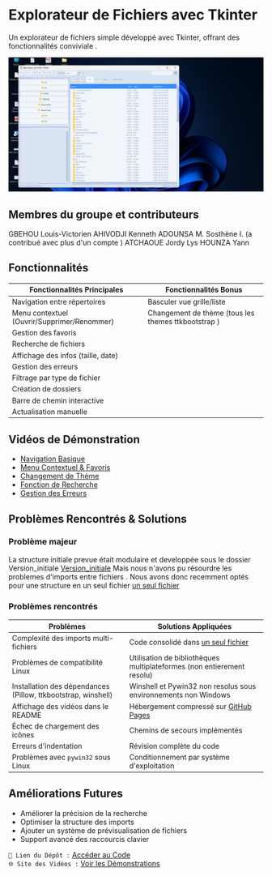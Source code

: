 # Explorateur de Fichiers avec Tkinter

Un explorateur de fichiers simple développé avec Tkinter, offrant des fonctionnalités conviviale .

![Aperçu de l'Interface](app-screenshot.png)


## Membres du groupe et contributeurs
GBEHOU Louis-Victorien
AHIVODJI Kenneth
ADOUNSA M. Sosthène I. (a contribué avec plus d'un compte )
ATCHAOUE Jordy Lys 
HOUNZA Yann 

## Fonctionnalités

| **Fonctionnalités Principales**       | **Fonctionnalités Bonus**       |
|---------------------------------------|----------------------------------|
| Navigation entre répertoires          | Basculer vue grille/liste       |
| Menu contextuel (Ouvrir/Supprimer/Renommer) | Changement de thème (tous les themes ttkbootstrap ) |
| Gestion des favoris                   |                                  |
| Recherche de fichiers                 |                                  |
| Affichage des infos (taille, date)    |                                  |
| Gestion des erreurs                   |                                  |
| Filtrage par type de fichier          |                                  |
| Création de dossiers                  |                                  |
| Barre de chemin interactive           |                                  |
| Actualisation manuelle                |                                  |

## Vidéos de Démonstration
- [Navigation Basique](https://sos092005.github.io/videos/v1.mp4)
- [Menu Contextuel & Favoris](https://sos092005.github.io/videos/v2.mp4)
- [Changement de Thème](https://sos092005.github.io/videos/v3.mp4)
- [Fonction de Recherche](https://sos092005.github.io/videos/v4.mp4)
- [Gestion des Erreurs](https://sos092005.github.io/videos/v5.mp4)

## Problèmes Rencontrés & Solutions


### Problème majeur
La structure initiale prevue était modulaire et developpée sous le dossier Version_initiale [Version_initiale](https://github.com/Sos092005/Explorateur_de_fichier_Tkinter/tree/main/Version_initiale)
Mais nous n'avons pu résourdre les problemes d'imports entre fichiers . Nous avons donc recemment optés pour une structure en un seul fichier  [un seul fichier](https://github.com/Sos092005/Explorateur_de_fichier_Tkinter/blob/main/Version_finale/four.py)


### Problèmes rencontrés
| **Problèmes**                          | **Solutions Appliquées**           |
|---------------------------------------|-----------------------------------|
| Complexité des imports multi-fichiers | Code consolidé dans [un seul fichier](https://github.com/Sos092005/Explorateur_de_fichier_Tkinter/blob/main/Version_finale/four.py) |
| Problèmes de compatibilité Linux      | Utilisation de bibliothèques multiplateformes (non entierement resolu) |
| Installation des dépendances (Pillow, ttkbootstrap, winshell) | Winshell et Pywin32 non resolus sous environnements non Windows |
| Affichage des vidéos dans le README   | Hébergement compressé sur [GitHub Pages](https://sos092005.github.io) |
| Échec de chargement des icônes        | Chemins de secours implémentés   |
| Erreurs d'indentation                 | Révision complète du code        |
| Problèmes avec `pywin32` sous Linux   | Conditionnement par système d'exploitation |

## Améliorations Futures
- Améliorer la précision de la recherche
- Optimiser la structure des imports
- Ajouter un système de prévisualisation de fichiers
- Support avancé des raccourcis clavier

`📁 Lien du Dépôt :` [Accéder au Code](https://github.com/Sos092005/Explorateur_de_fichier_Tkinter)  
`🌐 Site des Vidéos :` [Voir les Démonstrations](https://sos092005.github.io)
